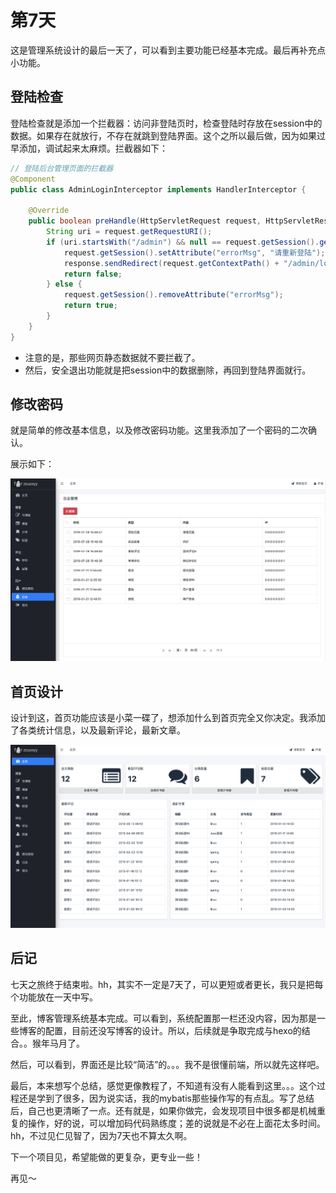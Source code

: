 # 第7天

这是管理系统设计的最后一天了，可以看到主要功能已经基本完成。最后再补充点小功能。

## 登陆检查

登陆检查就是添加一个拦截器：访问非登陆页时，检查登陆时存放在session中的数据。如果存在就放行，不存在就跳到登陆界面。这个之所以最后做，因为如果过早添加，调试起来太麻烦。拦截器如下：

```java
// 登陆后台管理页面的拦截器
@Component
public class AdminLoginInterceptor implements HandlerInterceptor {

    @Override
    public boolean preHandle(HttpServletRequest request, HttpServletResponse response, Object o) throws Exception {
        String uri = request.getRequestURI();
        if (uri.startsWith("/admin") && null == request.getSession().getAttribute("loginUserId")) {
            request.getSession().setAttribute("errorMsg", "请重新登陆");
            response.sendRedirect(request.getContextPath() + "/admin/login");
            return false;
        } else {
            request.getSession().removeAttribute("errorMsg");
            return true;
        }
    }
}
```
	
- 注意的是，那些网页静态数据就不要拦截了。
- 然后，安全退出功能就是把session中的数据删除，再回到登陆界面就行。

## 修改密码

就是简单的修改基本信息，以及修改密码功能。这里我添加了一个密码的二次确认。


展示如下：

![修改](../image/profile.png)

## 首页设计

设计到这，首页功能应该是小菜一碟了，想添加什么到首页完全又你决定。我添加了各类统计信息，以及最新评论，最新文章。

![首页](../image/index.png)




## 后记

七天之旅终于结束啦。hh，其实不一定是7天了，可以更短或者更长，我只是把每个功能放在一天中写。

至此，博客管理系统基本完成。可以看到，系统配置那一栏还没内容，因为那是一些博客的配置，目前还没写博客的设计。所以，后续就是争取完成与hexo的结合。。猴年马月了。

然后，可以看到，界面还是比较“简洁”的。。。我不是很懂前端，所以就先这样吧。

最后，本来想写个总结，感觉更像教程了，不知道有没有人能看到这里。。。这个过程还是学到了很多，因为说实话，我的mybatis那些操作写的有点乱。写了总结后，自己也更清晰了一点。还有就是，如果你做完，会发现项目中很多都是机械重复的操作，好的说，可以增加码代码熟练度；差的说就是不必在上面花太多时间。hh，不过见仁见智了，因为7天也不算太久啊。

下一个项目见，希望能做的更复杂，更专业一些！

再见～